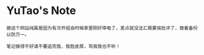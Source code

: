 # YuTao's Note



```note 
做这个网站纯属是因为有次开组会时候家里刚好停电了，差点就没法汇报要挨批评了，做着备份以防万一。
```
```danger 
笔记做得不好请不要追究我，我脸皮厚，骂我我也不听！
```